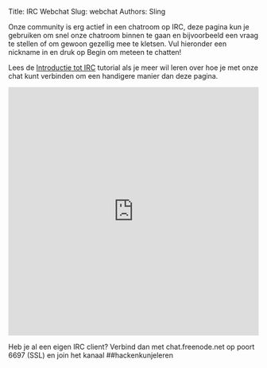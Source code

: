 Title: IRC Webchat
Slug: webchat
Authors: Sling

Onze community is erg actief in een chatroom op IRC, deze pagina kun je gebruiken om snel onze chatroom binnen te gaan en bijvoorbeeld een vraag te stellen of om gewoon gezellig mee te kletsen. Vul hieronder een nickname in en druk op Begin om meteen te chatten!

Lees de [Introductie tot IRC](../introductie-tot-irc.html) tutorial als je meer wil leren over hoe je met onze chat kunt verbinden om een handigere manier dan deze pagina.

<iframe src="https://kiwiirc.com/client/chat.freenode.net:+6697/?nick=user|?##hackenkunjeleren" style="border:0; width:100%; height:500px;"></iframe>

Heb je al een eigen IRC client? Verbind dan met chat.freenode.net op poort 6697 (SSL) en join het kanaal ##hackenkunjeleren

